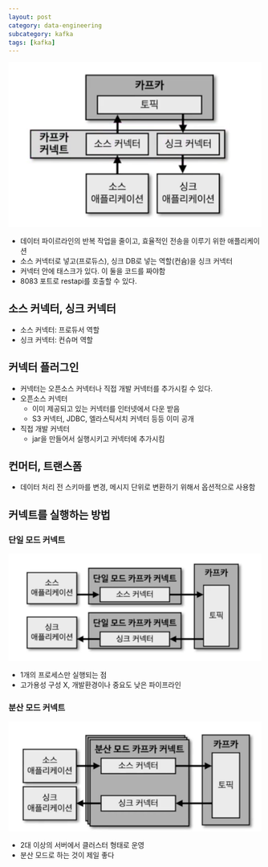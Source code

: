 ```yaml
---
layout: post
category: data-engineering
subcategory: kafka
tags: [kafka]
---
```


![alt text](/assets/images/data-engineering/kafka/images/7/image.png)
- 데이터 파이르라인의 반복 작업을 줄이고, 효율적인 전송을 이루기 위한 애플리케이션
- 소스 커넥터로 넣고(프로듀스), 싱크 DB로 넣는 역할(컨슘)을 싱크 커넥터
- 커넥터 안에 태스크가 있다. 이 둘을 코드를 짜야함
- 8083 포트로 restapi를 호출할 수 있다.

## 소스 커넥터, 싱크 커넥터
- 소스 커넥터: 프로듀서 역할
- 싱크 커넥터: 컨슈머 역할

## 커넥터 플러그인
- 커넥터는 오픈소스 커넥터나 직접 개발 커넥터를 추가시킬 수 있다.
- 오픈소스 커넥터
    - 이미 제공되고 있는 커넥터를 인터넷에서 다운 받음
    - S3 커넥터, JDBC, 엘라스틱서치 커넥터 등등 이미 공개
- 직접 개발 커넥터
    - jar을 만들어서 실행시키고 커넥터에 추가시킴

## 컨머터, 트랜스폼
- 데이터 처리 전 스키마를 변경, 메시지 단위로 변환하기 위해서 옵션적으로 사용함

## 커넥트를 실행하는 방법
### 단일 모드 커넥트
![alt text](/assets/images/data-engineering/kafka/images/7/image-1.png)
- 1개의 프로세스만 실행되는 점
- 고가용성 구성 X, 개발환경이나 중요도 낮은 파이프라인
### 분산 모드 커넥트
![alt text](/assets/images/data-engineering/kafka/images/7/image-2.png)
- 2대 이상의 서버에서 클러스터 형태로 운영
- 분산 모드로 하는 것이 제일 좋다
